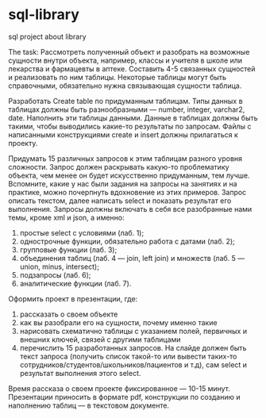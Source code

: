 # sql-library
sql project about library

The task:
Рассмотреть полученный объект и разобрать на возможные сущности внутри объекта, например, классы и учителя в школе или лекарства и фармацевты в аптеке. Составить 4-5 связанных сущностей и реализовать по ним таблицы. Некоторые таблицы могут быть справочными, обязательно нужна связывающая сущности таблица. 

Разработать Create table по придуманным таблицам. Типы данных в таблицах должны быть разнообразными — number, integer, varchar2, date. Наполнить эти таблицы данными. Данные в таблицах должны быть такими, чтобы выводились какие-то результаты по запросам. Файлы с написанными конструкциями create и insert должны прилагаться к проекту. 

Придумать 15 различных запросов к этим таблицам разного уровня сложности. Запрос должен раскрывать какую-то проблематику объекта, чем менее он будет искусственно придуманным, тем лучше. Вспомните, какие у нас были задания на запросы на занятиях и на практике, можно почерпнуть вдохновение из этих примеров. Запрос описать текстом, далее написать select и показать результат его выполнения. Запросы должны включать в себя все разобранные нами темы, кроме xml и json, а именно:
1) простые select с условиями (лаб. 1);
2) однострочные функции, обязательно работа с датами (лаб. 2);
3) групповые функции (лаб. 3);
4) объединения таблиц (лаб. 4 — join, left join) и множеств (лаб. 5 — union, minus, intersect);
5) подзапросы (лаб. 6);
6) аналитические функции (лаб. 7).

Оформить проект в презентации, где:
1) рассказать о своем объекте
2) как вы разобрали его на сущности, почему именно такие
3) нарисовать схематично таблицы с указанием полей, первичных и внешних ключей, связей с другими таблицами
4) перечислить 15 разработанных запросов. На слайде должен быть текст запроса (получить список такой-то или вывести таких-то сотрудников/студентов/школьников/пациентов и т.д), сам select и результат выполнения этого select.

Время рассказа о своем проекте фиксированное — 10-15 минут. Презентации приносить в формате pdf, конструкции по созданию и наполнению таблиц — в текстовом документе.
